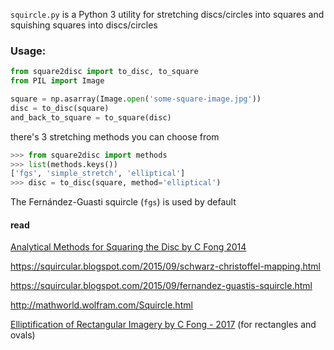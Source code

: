 `squircle.py` is a Python 3 utility for stretching discs/circles into squares and squishing squares into discs/circles

### Usage:

```python
from square2disc import to_disc, to_square
from PIL import Image

square = np.asarray(Image.open('some-square-image.jpg'))
disc = to_disc(square)
and_back_to_square = to_square(disc)
```

there's 3 stretching methods you can choose from

```python
>>> from square2disc import methods
>>> list(methods.keys())
['fgs', 'simple_stretch', 'elliptical']
>>> disc = to_disc(square, method='elliptical')
```

The Fernández-Guasti squircle (`fgs`) is used by default

#### read

[Analytical Methods for Squaring the Disc by C Fong 2014](https://arxiv.org/ftp/arxiv/papers/1509/1509.06344.pdf)

https://squircular.blogspot.com/2015/09/schwarz-christoffel-mapping.html

https://squircular.blogspot.com/2015/09/fernandez-guastis-squircle.html

http://mathworld.wolfram.com/Squircle.html

[Elliptification of Rectangular Imagery by C Fong - ‎2017](https://arxiv.org/pdf/1709.07875.pdf) (for rectangles and ovals)
